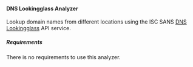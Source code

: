 #### DNS Lookingglass Analyzer
Lookup domain names from different locations using the ISC SANS [DNS Lookingglass](https://www.dshield.org/tools/dnslookup.html) API service.


##### Requirements
There is no requirements to use this analyzer. 
